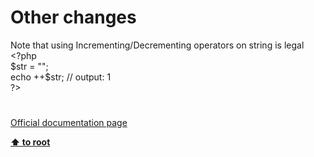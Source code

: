 # Other changes




<div class="phpcode"><span class="html">
Note that using Incrementing/Decrementing operators on string is legal <br><span class="default">&lt;?php<br>$str </span><span class="keyword">= </span><span class="string">&quot;&quot;</span><span class="keyword">;<br>echo ++</span><span class="default">$str</span><span class="keyword">; </span><span class="comment">// output: 1<br></span><span class="default">?&gt;</span>
</span>
</div>
  

#

[Official documentation page](https://www.php.net/manual/en/migration71.other-changes.php)

**[⬆ to root](/)**